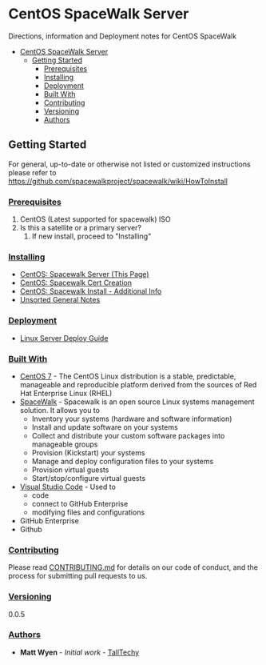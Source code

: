 # CentOS SpaceWalk Server

Directions, information and Deployment notes for CentOS SpaceWalk

- [CentOS SpaceWalk Server](#centos-spacewalk-server)
  - [Getting Started](#getting-started)
    - [Prerequisites](#prerequisites)
    - [Installing](#installing)
    - [Deployment](#deployment)
    - [Built With](#built-with)
    - [Contributing](#contributing)
    - [Versioning](#versioning)
    - [Authors](#authors)

## Getting Started

For general, up-to-date or otherwise not listed or customized instructions please refer to <https://github.com/spacewalkproject/spacewalk/wiki/HowToInstall>

### [Prerequisites](#Prerequisites)

1. CentOS (Latest supported for spacewalk) ISO
2. Is this a satellite or a primary server?
   1. If new install, proceed to "Installing"

### [Installing](#Installing)

- [CentOS: Spacewalk Server (This Page)](./README)
- [CentOS: Spacewalk Cert Creation](./CentOS-SpaceWalk-CertCreation)
- [CentOS: Spacewalk Install - Additional Info](./install-additional-info)
- [Unsorted General Notes](./unsorted-general-notes)

### [Deployment](#Deployment)

- [Linux Server Deploy Guide](linux-server-deploy-guide)

### [Built With](#Built-With)

- [CentOS 7](https://www.centos.org/) - The CentOS Linux distribution is a stable, predictable, manageable and reproducible platform derived from the sources of Red Hat Enterprise Linux (RHEL)
- [SpaceWalk](https://github.com/spacewalkproject/spacewalk/wiki/) - Spacewalk is an open source Linux systems management solution. It allows you to
  - Inventory your systems (hardware and software information)
  - Install and update software on your systems
  - Collect and distribute your custom software packages into manageable groups
  - Provision (Kickstart) your systems
  - Manage and deploy configuration files to your systems
  - Provision virtual guests
  - Start/stop/configure virtual guests
- [Visual Studio Code](https://code.visualstudio.com/) - Used to
  - code
  - connect to GitHub Enterprise
  - modifying files and configurations
- GitHub Enterprise
- Github

### [Contributing](#Contributing)

Please read [CONTRIBUTING.md](../CONTRIBUTING) for details on our code of conduct, and the process for submitting pull requests to us.

### [Versioning](#Versioning)

0.0.5

### [Authors](#Authors)

- **Matt Wyen** - *Initial work* - [TallTechy](https://github.com/TallTechy)
